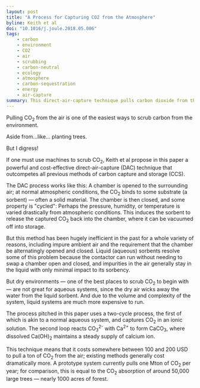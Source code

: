 ```yaml
---
layout: post
title: "A Process for Capturing CO2 from the Atmosphere"
byline: Keith et al
doi: "10.1016/j.joule.2018.05.006"
tags:
    - carbon
    - environment
    - CO2
    - air
    - scrubbing
    - carbon-neutral
    - ecology
    - atmosphere
    - carbon-sequestration
    - energy
    - air-capture
summary: This direct-air-capture technique pulls carbon dioxide from the air at a cost of about 100-200 USD per ton.
---
```


Pulling CO<sub>2</sub> from the air is one of the easiest ways to scrub carbon from the environment.

Aside from...like... planting trees.

But I digress!

If one must use machines to scrub CO<sub>2</sub>, Keith et al propose in this paper a powerful and cost-effective direct-air-capture (DAC) technique that outcompetes all previous methods of carbon capture and storage (CCS).

The DAC process works like this: A chamber is opened to the surrounding air; at normal atmospheric conditions, the CO<sub>2</sub> binds to some substrate (a sorbent) — often a solid material. The chamber is then closed, and some property is "cycled": Perhaps the pressure, humidity, or temperature is varied drastically from atmospheric conditions. This induces the sorbent to release the captured CO<sub>2</sub> back into the chamber, where it can be vacuumed off into storage.

But this method has been hugely inefficient in the past for a whole variety of reasons, including impure ambient air and the requirement that the chamber be alternatingly opened and closed. Liquid (aqueous) sorbents resolve some of this problem because the contactor can run without needing to swap a chamber open and closed, and impurities in the air generally stay in the liquid with only minimal impact to its sorbency.

But dry environments — one of the best places to scrub CO<sub>2</sub> to begin with — are not great for aqueous systems, since the dry air wicks away the water from the liquid sorbent. And due to the volume and complexity of the system, liquid systems are much more expensive to run.

The process pitched in this paper uses a two-cycle process, the first of which is akin to a normal aqueous system, and captures CO<sub>2</sub> in an ionic solution. The second loop reacts CO<sub>3</sub><sup>2-</sup> with Ca<sup>2+</sup> to form CaCO<sub>3</sub>, where dissolved Ca(OH)<sub>2</sub> maintains a steady supply of calcium ion.

This technique means that it costs somewhere between 100 and 200 USD to pull a ton of CO<sub>2</sub> from the air; existing methods generally cost dramatically more. A prototype system currently pulls one Mton of CO<sub>2</sub> per year; for comparison, this is equal to the CO<sub>2</sub> absorption of around 50,000 large trees — nearly 1000 acres of forest.

